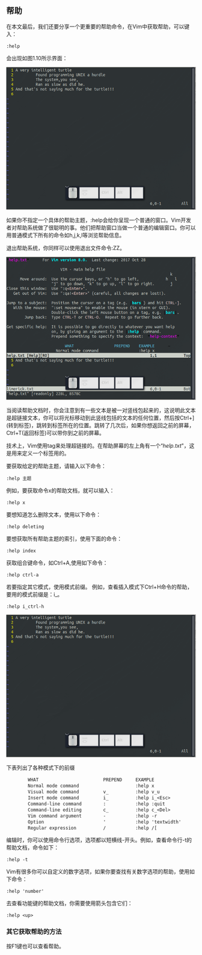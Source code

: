 ## 帮助

在本文最后，我们还要分享一个更重要的帮助命令，在Vim中获取帮助，可以键入：
```
:help
```
会出现如图1.10所示界面：

![图1.10 打开Vim帮助系统](1.10.gif)

如果你不指定一个具体的帮助主题，:help会给你呈现一个普通的窗口。Vim开发者对帮助系统做了很聪明的事。他们把帮助窗口当做一个普通的编辑窗口。你可以用普通模式下所有的命令如h,j,k,l等浏览帮助信息。

退出帮助系统，你同样可以使用退出文件命令:ZZ。

![图1.11 浏览帮助信息，退出](1.11.gif)

当阅读帮助文档时，你会注意到有一些文本是被一对竖线包起来的，这说明此文本是超链接文本，你可以将光标移动到此竖线包括的文本的任何位置，然后按Ctrl+](转到标签)，跳转到标签所在的位置。跳转了几次后，如果你想返回之前的屏幕，Ctrl+T(返回标签)可以带你到之前的屏幕。

技术上，Vim使用tag来处理超链接的。在帮助屏幕的左上角有一个“*help.txt*"，这是用来定义一个标签用的。

要获取给定的帮助主题，请输入以下命令：
```
:help 主题 
```
例如，要获取命令x的帮助文档，就可以输入：
```
:help x
```
要想知道怎么删除文本，使用以下命令：
```
:help deleting
```
要想获取所有帮助主题的索引，使用下面的命令：
```
:help index
```
获取组合键命令，如Ctrl+A,使用如下命令：
```
:help ctrl-a
```

若要指定其它模式，使用模式前缀。
例如，查看插入模式下Ctrl+H命令的帮助，要用的模式前缀是：i_。 
```
:help i_ctrl-h
```

![图1.12 help 主题](1.12.gif)

下表列出了各种模式下的前缀

```
        WHAT                        PREPEND     EXAMPLE      
        Normal mode command                     :help x
        Visual mode command         v_          :help v_u
        Insert mode command         i_          :help i_<Esc>
        Command-line command        :           :help :quit
        Command-line editing        c_          :help c_<Del>
        Vim command argument        -           :help -r
        Option                      '           :help 'textwidth'
        Regular expression          /           :help /[

```
编辑时，你可以使用命令行选项，选项都以短横线-开头。例如，查看命令行-t的帮助文档，命令如下：
```
:help -t
```

Vim有很多你可以自定义的数字选项，如果你要查找有关数字选项的帮助，使用如下命令：
```
:help 'number'
```

去查看功能键的帮助文档，你需要使用箭头包含它们：
```
:help <up>
```
### 其它获取帮助的方法

按F1键也可以查看帮助。

